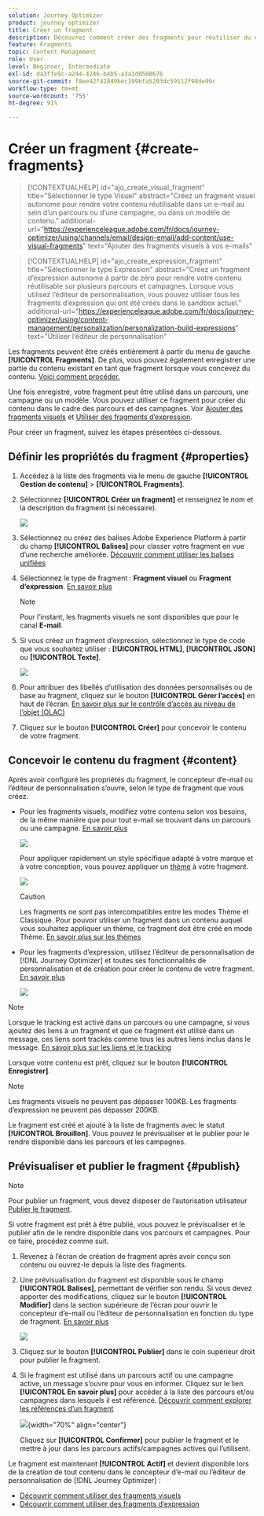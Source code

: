 ```yaml
---
solution: Journey Optimizer
product: journey optimizer
title: Créer un fragment
description: Découvrez comment créer des fragments pour réutiliser du contenu dans des campagnes et des parcours Journey Optimizer.
feature: Fragments
topic: Content Management
role: User
level: Beginner, Intermediate
exl-id: da3ffe9c-a244-4246-b4b5-a3a1d0508676
source-git-commit: f8ee42f42849bec199bfa5203dc59112f98de99c
workflow-type: tm+mt
source-wordcount: '755'
ht-degree: 91%

---
```


# Créer un fragment {#create-fragments}

>[!CONTEXTUALHELP]
>id="ajo_create_visual_fragment"
>title="Sélectionner le type Visuel"
>abstract="Créez un fragment visuel autonome pour rendre votre contenu réutilisable dans un e-mail au sein d’un parcours ou d’une campagne, ou dans un modèle de contenu."
>additional-url="https://experienceleague.adobe.com/fr/docs/journey-optimizer/using/channels/email/design-email/add-content/use-visual-fragments" text="Ajouter des fragments visuels à vos e-mails"

>[!CONTEXTUALHELP]
>id="ajo_create_expression_fragment"
>title="Sélectionner le type Expression"
>abstract="Créez un fragment d’expression autonome à partir de zéro pour rendre votre contenu réutilisable sur plusieurs parcours et campagnes. Lorsque vous utilisez l’éditeur de personnalisation, vous pouvez utiliser tous les fragments d’expression qui ont été créés dans le sandbox actuel."
>additional-url="https://experienceleague.adobe.com/fr/docs/journey-optimizer/using/content-management/personalization/personalization-build-expressions" text="Utiliser l’éditeur de personnalisation"

Les fragments peuvent être créés entièrement à partir du menu de gauche **[!UICONTROL Fragments]**. De plus, vous pouvez également enregistrer une partie du contenu existant en tant que fragment lorsque vous concevez du contenu. [Voici comment procéder.](#save-as-fragment)

Une fois enregistré, votre fragment peut être utilisé dans un parcours, une campagne ou un modèle. Vous pouvez utiliser ce fragment pour créer du contenu dans le cadre des parcours et des campagnes. Voir [Ajouter des fragments visuels](../email/use-visual-fragments.md) et [Utiliser des fragments d’expression](../personalization/use-expression-fragments.md).

Pour créer un fragment, suivez les étapes présentées ci-dessous.

## Définir les propriétés du fragment {#properties}

1. Accédez à la liste des fragments via le menu de gauche **[!UICONTROL Gestion de contenu]** > **[!UICONTROL Fragments]**.

1. Sélectionnez **[!UICONTROL Créer un fragment]** et renseignez le nom et la description du fragment (si nécessaire).

   ![](assets/fragment-details.png)

1. Sélectionnez ou créez des balises Adobe Experience Platform à partir du champ **[!UICONTROL Balises]** pour classer votre fragment en vue d’une recherche améliorée. [Découvrir comment utiliser les balises unifiées](../start/search-filter-categorize.md#tags)

1. Sélectionnez le type de fragment : **Fragment visuel** ou **Fragment d’expression**. [En savoir plus](../content-management/fragments.md#visual-expression)

   >[!NOTE]
   >
   >Pour l’instant, les fragments visuels ne sont disponibles que pour le canal **E-mail**.

1. Si vous créez un fragment d’expression, sélectionnez le type de code que vous souhaitez utiliser : **[!UICONTROL HTML]**, **[!UICONTROL JSON]** ou **[!UICONTROL Texte]**.

   ![](assets/fragment-expression-type.png)

1. Pour attribuer des libellés d’utilisation des données personnalisés ou de base au fragment, cliquez sur le bouton **[!UICONTROL Gérer l’accès]** en haut de l’écran. [En savoir plus sur le contrôle d’accès au niveau de l’objet (OLAC)](../administration/object-based-access.md)

1. Cliquez sur le bouton **[!UICONTROL Créer]** pour concevoir le contenu de votre fragment.

## Concevoir le contenu du fragment {#content}

Après avoir configuré les propriétés du fragment, le concepteur d’e-mail ou l’éditeur de personnalisation s’ouvre, selon le type de fragment que vous créez.

* Pour les fragments visuels, modifiez votre contenu selon vos besoins, de la même manière que pour tout e-mail se trouvant dans un parcours ou une campagne. [En savoir plus](../email/get-started-email-design.md)

  ![](assets/fragment-designer.png)

  Pour appliquer rapidement un style spécifique adapté à votre marque et à votre conception, vous pouvez appliquer un [thème](../email/apply-email-themes.md) à votre fragment.

  ![](assets/fragment-themes.png)

  >[!CAUTION]
  >
  >Les fragments ne sont pas intercompatibles entre les modes Thème et Classique. Pour pouvoir utiliser un fragment dans un contenu auquel vous souhaitez appliquer un thème, ce fragment doit être créé en mode Thème. [En savoir plus sur les thèmes](../email/apply-email-themes.md)

* Pour les fragments d’expression, utilisez l’éditeur de personnalisation de [!DNL Journey Optimizer] et toutes ses fonctionnalités de personnalisation et de création pour créer le contenu de votre fragment. [En savoir plus](../personalization/personalization-build-expressions.md)

  ![](assets/fragment-expression-editor.png)

>[!NOTE]
>
>Lorsque le tracking est activé dans un parcours ou une campagne, si vous ajoutez des liens à un fragment et que ce fragment est utilisé dans un message, ces liens sont trackés comme tous les autres liens inclus dans le message. [En savoir plus sur les liens et le tracking](../email/message-tracking.md)

Lorsque votre contenu est prêt, cliquez sur le bouton **[!UICONTROL Enregistrer]**.

>[!NOTE]
>
>Les fragments visuels ne peuvent pas dépasser 100KB. Les fragments d’expression ne peuvent pas dépasser 200KB.

Le fragment est créé et ajouté à la liste de fragments avec le statut **[!UICONTROL Brouillon]**. Vous pouvez le prévisualiser et le publier pour le rendre disponible dans les parcours et les campagnes.

## Prévisualiser et publier le fragment {#publish}

>[!NOTE]
>
>Pour publier un fragment, vous devez disposer de l’autorisation utilisateur [Publier le fragment](../administration/ootb-product-profiles.md#content-library-manager).

Si votre fragment est prêt à être publié, vous pouvez le prévisualiser et le publier afin de le rendre disponible dans vos parcours et campagnes. Pour ce faire, procédez comme suit.

1. Revenez à l’écran de création de fragment après avoir conçu son contenu ou ouvrez-le depuis la liste des fragments.

1. Une prévisualisation du fragment est disponible sous le champ **[!UICONTROL Balises]**, permettant de vérifier son rendu. Si vous devez apporter des modifications, cliquez sur le bouton **[!UICONTROL Modifier]** dans la section supérieure de l’écran pour ouvrir le concepteur d’e-mail ou l’éditeur de personnalisation en fonction du type de fragment. [En savoir plus](manage-fragments.md#edit-fragments)

   ![](assets/fragment-preview.png)

1. Cliquez sur le bouton **[!UICONTROL Publier]** dans le coin supérieur droit pour publier le fragment.

1. Si le fragment est utilisé dans un parcours actif ou une campagne active, un message s’ouvre pour vous en informer. Cliquez sur le lien **[!UICONTROL En savoir plus]** pour accéder à la liste des parcours et/ou campagnes dans lesquels il est référencé. [Découvrir comment explorer les références d’un fragment](../content-management/manage-fragments.md#explore-references)

   ![](assets/fragment-publish.png){width="70%" align="center"}

   Cliquez sur **[!UICONTROL Confirmer]** pour publier le fragment et le mettre à jour dans les parcours actifs/campagnes actives qui l’utilisent.

Le fragment est maintenant **[!UICONTROL Actif]** et devient disponible lors de la création de tout contenu dans le concepteur d’e-mail ou l’éditeur de personnalisation de [!DNL Journey Optimizer] :

* [Découvrir comment utiliser des fragments visuels](../email/use-visual-fragments.md)
* [Découvrir comment utiliser des fragments d’expression](../personalization/use-expression-fragments.md)
